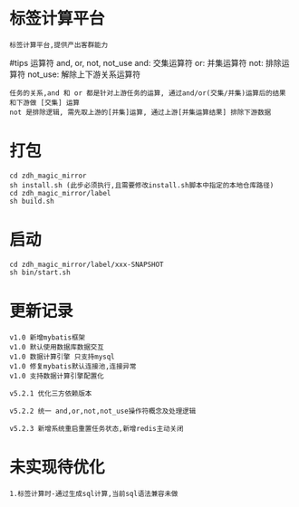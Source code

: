 # 标签计算平台
    标签计算平台,提供产出客群能力
    
#tips
    运算符 and, or, not, not_use
    and: 交集运算符
    or: 并集运算符
    not: 排除运算符
    not_use: 解除上下游关系运算符
    
    任务的关系,and 和 or 都是针对上游任务的运算, 通过and/or(交集/并集)运算后的结果 和下游做 [交集] 运算
    not 是排除逻辑, 需先取上游的[并集]运算, 通过上游[并集运算结果] 排除下游数据

# 打包
    cd zdh_magic_mirror
    sh install.sh (此步必须执行,且需要修改install.sh脚本中指定的本地仓库路径)
    cd zdh_magic_mirror/label
    sh build.sh

# 启动
    cd zdh_magic_mirror/label/xxx-SNAPSHOT
    sh bin/start.sh

# 更新记录
    v1.0 新增mybatis框架
    v1.0 默认使用数据库数据交互
    v1.0 数据计算引擎 只支持mysql
    v1.0 修复mybatis默认连接池,连接异常
    v1.0 支持数据计算引擎配置化
    
    v5.2.1 优化三方依赖版本
    
    v5.2.2 统一 and,or,not,not_use操作符概念及处理逻辑
    
    v5.2.3 新增系统重启重置任务状态,新增redis主动关闭
    
    
# 未实现待优化
    1.标签计算时-通过生成sql计算,当前sql语法兼容未做